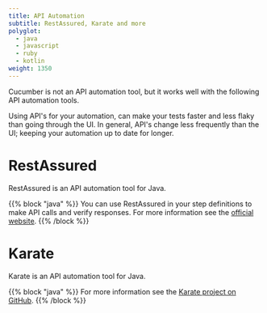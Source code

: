 ```yaml
---
title: API Automation
subtitle: RestAssured, Karate and more
polyglot:
  - java
  - javascript
  - ruby
  - kotlin
weight: 1350
---
```


Cucumber is not an API automation tool, but it works well with the following API automation tools.

Using API's for your automation, can make your tests faster and less flaky than going through the UI.
In general, API's change less frequently than the UI; keeping your automation up to date for longer.

# RestAssured
RestAssured is an API automation tool for Java.

{{% block "java" %}}
You can use RestAssured in your step definitions to make API calls and verify responses.
For more information see the [official website](http://rest-assured.io/).
{{% /block %}}

# Karate
Karate is an API automation tool for Java.

{{% block "java" %}}
For more information see the [Karate project on GitHub](https://github.com/intuit/karate).
{{% /block %}}